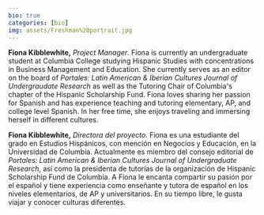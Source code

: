 ```yaml
---
bio: true
categories: [bio]
img: assets/Freshman%20portrait.jpg
---
```

**Fiona Kibblewhite,** *Project Manager*. Fiona is currently an undergraduate student at Columbia College studying Hispanic Studies with concentrations in Business Management and Education. She currently serves as an editor on the board of *Portales: Latin American & Iberian Cultures Journal of Undergraudate Research* as well as the Tutoring Chair of Columbia's chapter of the Hispanic Scholarship Fund. Fiona loves sharing her passion for Spanish and has experience teaching and tutoring elementary, AP, and college level Spanish. In her free time, she enjoys traveling and immersing herself in different cultures.

**Fiona Kibblewhite,** *Directora del proyecto*. Fiona es una estudiante del grado en Estudios Hispánicos, con mención en Negocios y Educación, en la Universidad de Columbia. Actualmente es miembro del consejo editorial de *Portales: Latin American & Iberian Cultures Journal of Undergraduate Research*, así como la presidenta de tutorías de la organización de Hispanic Scholarship Fund de Columbia. A Fiona le encanta compartir su pasión por el español y tiene experiencia como enseñante y tutora de español en los niveles elementarios, de AP y universitarios. En su tiempo libre, le gusta viajar y conocer culturas diferentes.

